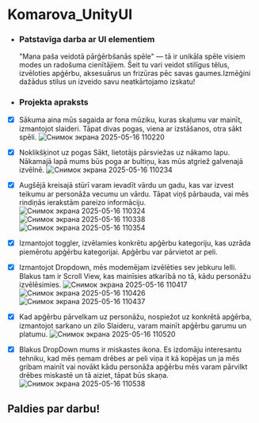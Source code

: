 # Komarova_UnityUI
* ### Patstavīga darba ar UI elementiem
  "Mana paša veidotā pārģērbšanās spēle" — tā ir unikāla spēle visiem modes un radošuma cienītājiem. Šeit tu vari veidot stilīgus tēlus, izvēloties apģērbu, aksesuārus un frizūras pēc savas gaumes.Izmēģini dažādus stilus un izveido savu neatkārtojamo izskatu!
* ### Projekta apraksts
- [x] Sākuma aina mūs sagaida ar fona mūziku, kuras skaļumu var mainīt, izmantojot slaideri. Tāpat divas pogas, viena ar izstāšanos, otra sākt spēli.
      ![Снимок экрана 2025-05-16 110220](https://github.com/user-attachments/assets/fec2d778-b7dd-41d8-a828-a43d46cb18dd)

- [x]  Noklikšķinot uz pogas Sākt, lietotājs pārsviežas uz nākamo lapu. Nākamajā lapā mums būs poga ar bultiņu, kas mūs atgriež galvenajā izvēlnē.
      ![Снимок экрана 2025-05-16 110234](https://github.com/user-attachments/assets/57c64547-fc7f-4f5a-a428-5d8a917ed578)

- [x]  Augšējā kreisajā stūrī varam ievadīt vārdu un gadu, kas var izvest teikumu ar personāža vecumu un vārdu. Tāpat viņš pārbauda, vai mēs rindiņās ierakstām pareizo informāciju.
![Снимок экрана 2025-05-16 110324](https://github.com/user-attachments/assets/0f8203e5-981a-42be-b486-6317eec4334c)
![Снимок экрана 2025-05-16 110338](https://github.com/user-attachments/assets/49eb3bfc-5f01-4438-9933-4069dc939288)
![Снимок экрана 2025-05-16 110354](https://github.com/user-attachments/assets/6585e125-1ff9-483c-9618-78c2afb8b36f)

- [x]  Izmantojot toggler, izvēlamies konkrētu apģērbu kategoriju, kas uzrāda piemērotu apģērbu kategorijai. Apģērbu var pārvietot ar peli.
- [x]  Izmantojot Dropdown, mēs modemējam izvēlēties sev jebkuru lelli. Blakus tam ir Scroll View, kas mainīsies atkarībā no tā, kādu personāžu izvēlēsimies.
      ![Снимок экрана 2025-05-16 110417](https://github.com/user-attachments/assets/babefe10-ca08-4f9e-ae29-0ce87c75b1ca)
![Снимок экрана 2025-05-16 110426](https://github.com/user-attachments/assets/d9f3fa58-07d4-4691-ab36-b32746ccf55f)
![Снимок экрана 2025-05-16 110437](https://github.com/user-attachments/assets/30a4513d-3d65-4c48-8183-43b2e45d5d06)

- [x]  Kad apģērbu pārvelkam uz personāžu, nospiežot uz konkrētā apģērba, izmantojot sarkano un zilo Slaideru, varam mainīt apģērbu garumu un platumu.
      ![Снимок экрана 2025-05-16 110520](https://github.com/user-attachments/assets/7f9d060a-5928-4f2a-8e09-5589f0320bdc)

- [x]  Blakus DropDown mums ir miskastes ikona. Es izdomāju interesantu tehniku, kad mēs ņemam drēbes ar peli viņa it kā kopējas un ja mēs gribam mainīt vai novākt kādu personāža apģērbu mēs varam pārvilkt drēbes miskastē un tā aiziet, tāpat būs skaņa.
      ![Снимок экрана 2025-05-16 110538](https://github.com/user-attachments/assets/98e73561-daaa-4c29-9860-83e17cb310dd)


## Paldies par darbu!
